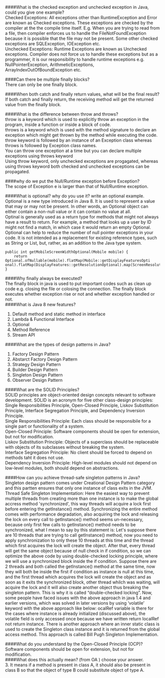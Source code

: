 ####What is the checked exception and unchecked exception in Java, could you give one example?    
Checked Exceptions: All exceptions other than RuntimeException and Error are known as Checked exceptions. These exceptions are checked by the compiler at the the compile time itself. E.g. When you are trying to read from a file, then compiler enforces us to handle the FileNotFoundException because it is possible that the file may not be present. Some other checked exceptions are SQLException, IOException etc.   
Unchecked Exceptions: Runtime Exceptions are known as Unchecked exceptions. Compiler does not force us to handle these exceptions but as a programmer, it is our responsibility to handle runtime exceptions e.g. NullPointerException, ArithmeticExceptions, ArrayIndexOutOfBoundException etc.   

####Can there be multiple finally blocks?    
There can only be one finally block.    

####When both catch and finally return values, what will be the final result?   
If both catch and finally return, the receiving method will get the returned value from the finally block.   

####What is the difference between throw and throws?   
throw is a keyword which is used to explicitly throw an exception in the program, inside a function or inside a block of code.   
throws is a keyword which is used with the method signature to declare an exception which might get thrown by the method while executing the code.   
throw keyword is followed by an instance of an Exception class whereas throws is followed by Exception class names.   
You can throw one exception at a time but you can declare multiple exceptions using throws keyword   
Using throw keyword, only unchecked exceptions are progagated, whereas using throws keyword both checked and unchecked exceptions can be propagated.   

####why do we put the Null/Runtime exception before Exception?   
The scope of Exception e is larger than that of Null/Runtime exception.   

####What is optional? why do you use it? write an optional example.    
Optional is a new type introduced in Java 8. It is used to represent a value that may or may not be present. In other words, an Optional object can either contain a non-null value or it can contain no value at all.   
Optinal is generally used as a return type for methods that might not always have a result to return. For example, a method that looks up a user by ID might not find a match, in which case it would return an empty Optional.   
Optional can help to reduce the number of null pointer exceptions in your code. It is not intended as a replacement for existing reference types, such as String or List, but, rather, as an addition to the Java type system.   
```
public int getMobileScreenWidthOptional(Mobile mobile) {
	return Optional.ofNullable(mobile).flatMap(Mobile::getDisplayFeaturesOpti
onal).flatMap(DisplayFeatures::getResolutionOptional).map(ScreenResolution::getWidth).orElse(0);
}
```   

####Why finally always be executed?    
The finally block in java is used to put important codes such as clean up code e.g. closing the file or colosing the connection. The finally block executes whether exception rise or not and whether exception handled or not.   
####What is Java 8 new features?    
1. Default method and static method in interface   
2. Lambda & Functional Interface   
3. Optional   
4. Method Reference   
5. Stream API   

####What are the types of design patterns in Java?    
1. Factory Design Pattern   
2. Abstarct Factory Design Pattern   
3. Strategy Design Pattern   
4. Builder Design Pattern   
5. Singleton Design Pattern   
6. Observer Design Pattern   

####What are the SOLID Principles?   
SOLID principles are object-oriented design concepts relevant to software development. SOLID is an acronym for five other class-design principles: Single Responsibilities Principle, Open-Closed Principle, Liskov Substitution Principle, Interface Segregation Principle, and Dependency Inversion Principle.   
Single Responsibilities Principle: Each class should be responsibile for a single part or functionality of a system.     
Open-Closed Principle: Software components should be open for extension, but not for modification.   
Liskov Substitution Principle: Objects of a superclass should be replaceable with objects of its subclasses without breaking the system.   
Interface Segregation Principle: No client should be forced to depend on methods taht it does not use.   
Dependency Inversion Principle: High-level modules should not depend on low-level modules, both should depend on abstractions.    

####How can you achieve thread-safe singleton patterns in Java?   
Singleton design pattern comes under Creational Design Pattern category and this partten ensures that only one instance of class exits in the JVM.   
Thread Safe Singleton Implementation: Here the easiest way to prevent multiple threads from creating more than one instance is to make the global accress method 'synchronized', this way threads will acquire a lock first before entering the getInstance() method. Synchronizing the entire method comes with performance degradation, also acquiring the lock and releasing the lock on every call to getInstance() method seems un-necessary, because only first few calls to getInstance() method needs to be synchronized, what I mean to say by this statement is: Let's suppose there are 10 threads that are trying to call getInstance() method, now you need to apply synchronization to only these 10 threads at this time and the thread which first acquires the lock will create the object. After that, every thread will get the same object because of null check in if condition, so we can optimize the above code by using double-checked locking principle, where we will use a synchronized block inside the if condition. Suppose there are 2 threads and both called the getInstance() method at the same time, now they will both be inside the first if condition as instance is null at this time, and the first thread which acquires the lock will create the object and as soon as it exits the synchronized block, other thread whilch was waiting, will acquire the lock and it will also create another object thus breaking the singleton pattern. This is why it is called “double-checked locking”. Now, some people have faced issues with the above approach in java 1.4 and earlier versions, which was solved in later versions by using ‘volatile’ keyword with the above approach like below: ocalRef variable is there for the cases where instance is already initialized (discussed above), the volatile field is only accessed once because we have written return localRef not return instance. There is another approach where an inner static class is used to create the Singleton class instance and it is returned from the global access method. This approach is called Bill Pugh Singleton Implementation.    

####What do you understand by the Open-Closed Principle (OCP)?    
Software components should be open for extension, but not for modification.    
####What does this actually mean? (from OA ) choose your answer.   
3. It means if a method is present in class A, it should also be present in class B so that the object of type B could substitute object of type A.    


